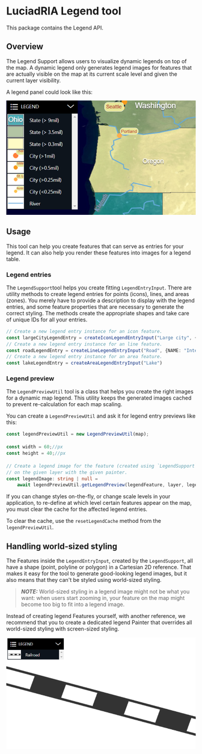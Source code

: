 # LuciadRIA Legend tool

This package contains the Legend API.

## Overview

The Legend Support allows users to visualize dynamic legends on top of the map. A dynamic legend only generates legend images for features that are actually visible on the map at its current scale level and given the current layer visibility.

A legend panel could look like this:

![Alt an example legend panel](images/LegendPanel.png)

## Usage

This tool can help you create features that can serve as entries for your legend. It can also help you render these features into images for a legend table.

### Legend entries

The `LegendSupport`tool helps you create
fitting `LegendEntryInput`. There are utility methods to create legend
entries for points (icons), lines, and areas (zones). You merely have to provide a description to display with the legend entries, and some feature properties that are necessary to generate the correct styling. The methods create the appropriate shapes and take care of unique IDs for all your entries.

```typescript
// Create a new legend entry instance for an icon feature.
const largeCityLegendEntry = createIconLegendEntryInput("Large city", {SCALERANK: 1, NAME: "LA"});
// Create a new legend entry instance for an line feature.
const roadLegendEntry = createLineLegendEntryInput("Road", {NAME: "Interstate Route"});
// Create a new legend entry instance for an area feature.
const lakeLegendEntry = createAreaLegendEntryInput("Lake")
```

### Legend preview

The `LegendPreviewUtil` tool is a class that helps you create the right images for a dynamic map legend. This utility keeps the generated images cached to prevent re-calculation for each map scaling.

You can create a `LegendPreviewUtil` and ask it for legend entry previews like this:

```typescript
const legendPreviewUtil = new LegendPreviewUtil(map);

const width = 60;//px
const height = 40;//px

// Create a legend image for the feature (created using `LegendSupport`) 
// on the given layer with the given painter.
const legendImage: string | null =
    await legendPreviewUtil.getLegendPreview(legendFeature, layer, legendPainter, width, height);
```

If you can change styles on-the-fly, or change scale levels in your application, to re-define at which level certain features appear on the map, you must clear the cache for the affected legend entries.

To clear the cache, use the `resetLegendCache` method from the `legendPreviewUtil`.


## Handling world-sized styling

The Features inside the `LegendEntryInput`, created by the `LegendSupport`, all have a shape (point, polyline or polygon) in a Cartesian 2D reference. That makes it easy for the tool to generate good-looking legend images, but it also means that they can't be styled using world-sized styling.

> **_NOTE:_** World-sized styling in a legend image might not be what you want: when users start zooming in, your feature on the map might become too big to fit into a legend image.

Instead of creating legend Features yourself, with another reference, we recommend that you to create a dedicated legend Painter that overrides all world-sized styling with screen-sized styling.

![Alt use a dedicated legend painter for legend entries](images/LegendPainter.png)
